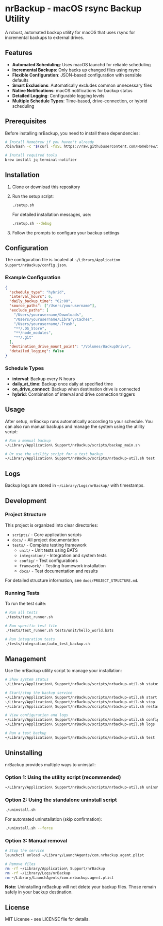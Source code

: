 # nrBackup - macOS rsync Backup Utility

A robust, automated backup utility for macOS that uses rsync for incremental backups to external drives.

## Features

- **Automated Scheduling**: Uses macOS launchd for reliable scheduling
- **Incremental Backups**: Only backs up changed files using rsync
- **Flexible Configuration**: JSON-based configuration with sensible defaults
- **Smart Exclusions**: Automatically excludes common unnecessary files
- **Native Notifications**: macOS notifications for backup status
- **Detailed Logging**: Configurable logging levels
- **Multiple Schedule Types**: Time-based, drive-connection, or hybrid scheduling

## Prerequisites

Before installing nrBackup, you need to install these dependencies:

```bash
# Install Homebrew if you haven't already
/bin/bash -c "$(curl -fsSL https://raw.githubusercontent.com/Homebrew/install/HEAD/install.sh)"

# Install required tools
brew install jq terminal-notifier
```

## Installation

1. Clone or download this repository
2. Run the setup script:
   ```bash
   ./setup.sh
   ```
   
   For detailed installation messages, use:
   ```bash
   ./setup.sh --debug
   ```
   
3. Follow the prompts to configure your backup settings

## Configuration

The configuration file is located at `~/Library/Application Support/nrBackup/config.json`.

### Example Configuration

```json
{
  "schedule_type": "hybrid",
  "interval_hours": 6,
  "daily_backup_time": "02:00",
  "source_paths": ["/Users/yourusername"],
  "exclude_paths": [
    "/Users/yourusername/Downloads",
    "/Users/yourusername/Library/Caches",
    "/Users/yourusername/.Trash",
    "**/.DS_Store",
    "**/node_modules",
    "**/.git"
  ],
  "destination_drive_mount_point": "/Volumes/BackupDrive",
  "detailed_logging": false
}
```

### Schedule Types

- **interval**: Backup every N hours
- **daily_at_time**: Backup once daily at specified time
- **on_drive_connect**: Backup when destination drive is connected
- **hybrid**: Combination of interval and drive connection triggers

## Usage

After setup, nrBackup runs automatically according to your schedule. You can also run manual backups and manage the system using the utility script:

```bash
# Run a manual backup
~/Library/Application\ Support/nrBackup/scripts/backup_main.sh

# Or use the utility script for a test backup
~/Library/Application\ Support/nrBackup/scripts/nrbackup-util.sh test
```

## Logs

Backup logs are stored in `~/Library/Logs/nrBackup/` with timestamps.

## Development

### Project Structure

This project is organized into clear directories:

- `scripts/` - Core application scripts
- `docs/` - All project documentation
- `tests/` - Complete testing framework
  - `unit/` - Unit tests using BATS
  - `integration/` - Integration and system tests
  - `config/` - Test configurations
  - `framework/` - Testing framework installation
  - `docs/` - Test documentation and results

For detailed structure information, see `docs/PROJECT_STRUCTURE.md`.

### Running Tests

To run the test suite:

```bash
# Run all tests
./tests/test_runner.sh

# Run specific test file
./tests/test_runner.sh tests/unit/hello_world.bats

# Run integration tests
./tests/integration/auto_test_backup.sh
```

## Management

Use the nrBackup utility script to manage your installation:

```bash
# Show system status
~/Library/Application\ Support/nrBackup/scripts/nrbackup-util.sh status

# Start/stop the backup service
~/Library/Application\ Support/nrBackup/scripts/nrbackup-util.sh start
~/Library/Application\ Support/nrBackup/scripts/nrbackup-util.sh stop
~/Library/Application\ Support/nrBackup/scripts/nrbackup-util.sh restart

# View configuration and logs
~/Library/Application\ Support/nrBackup/scripts/nrbackup-util.sh config
~/Library/Application\ Support/nrBackup/scripts/nrbackup-util.sh logs

# Run a test backup
~/Library/Application\ Support/nrBackup/scripts/nrbackup-util.sh test
```

## Uninstalling

nrBackup provides multiple ways to uninstall:

### Option 1: Using the utility script (recommended)
```bash
~/Library/Application\ Support/nrBackup/scripts/nrbackup-util.sh uninstall
```

### Option 2: Using the standalone uninstall script
```bash
./uninstall.sh
```

For automated uninstallation (skip confirmation):
```bash
./uninstall.sh --force
```

### Option 3: Manual removal
```bash
# Stop the service
launchctl unload ~/Library/LaunchAgents/com.nrbackup.agent.plist

# Remove files
rm -rf ~/Library/Application\ Support/nrBackup
rm -rf ~/Library/Logs/nrBackup
rm ~/Library/LaunchAgents/com.nrbackup.agent.plist
```

**Note:** Uninstalling nrBackup will not delete your backup files. Those remain safely in your backup destination.

## License

MIT License - see LICENSE file for details.
